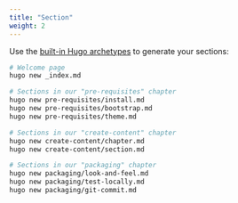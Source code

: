 ```yaml
---
title: "Section"
weight: 2
---
```


Use the [built-in Hugo archetypes](https://gohugo.io/content-management/archetypes/)
to generate your sections:

```sh
# Welcome page
hugo new _index.md

# Sections in our "pre-requisites" chapter
hugo new pre-requisites/install.md
hugo new pre-requisites/bootstrap.md
hugo new pre-requisites/theme.md

# Sections in our "create-content" chapter
hugo new create-content/chapter.md
hugo new create-content/section.md

# Sections in our "packaging" chapter
hugo new packaging/look-and-feel.md
hugo new packaging/test-locally.md
hugo new packaging/git-commit.md
```
